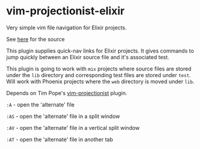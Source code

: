 # vim-projectionist-elixir

Very simple vim file navigation for Elixir projects.

See [here](https://github.com/arcseldon/vim-projectionist-elixir) for the
source

This plugin supplies quick-nav links for Elixir projects.  It gives commands to
jump quickly between an Elixir source file and it's associated test.

This plugin is going to work with `mix` projects where source files are stored
under the `lib` directory and corresponding test files are stored under `test`.
Will work with Phoenix projects where the `web` directory is moved under `lib`.

Depends on Tim Pope's
[vim-projectionist](https://github.com/tpope/vim-projectionist) plugin.  

`:A` - open the 'alternate' file

`:AS` - open the 'alternate' file in a split window

`:AV` - open the 'alternate' file in a vertical split window

`:AT` - open the 'alternate' file in another tab
